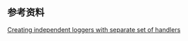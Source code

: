 ## 参考资料
[Creating independent loggers with separate set of handlers](https://loguru.readthedocs.io/en/latest/resources/recipes.html#creating-independent-loggers-with-separate-set-of-handlers)
